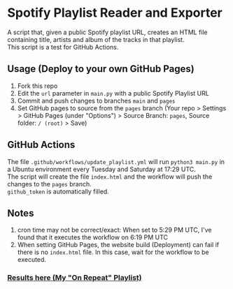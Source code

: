 # Spotify Playlist Reader and Exporter
A script that, given a public Spotify playlist URL, creates an HTML file containing title, artists and album of the tracks in that playlist.  
This script is a test for GitHub Actions.

## Usage (Deploy to your own GitHub Pages)
1. Fork this repo
1. Edit the `url` parameter in `main.py` with a public Spotify Playlist URL
1. Commit and push changes to branches `main` and `pages`
1. Set GitHub pages to source from the `pages` branch (Your repo > Settings > GitHub Pages (under "Options") > Source Branch: `pages`, Source folder: `/ (root)` > Save)

## GitHub Actions
The file `.github/workflows/update_playlist.yml` will run `python3 main.py` in a Ubuntu environment every Tuesday and Saturday at 17:29 UTC.  
The script will create the file `index.html` and the workflow will push the changes to the `pages` branch.  
`github_token` is automatically filled.

## Notes
1. cron time may not be correct/exact: When set to 5:29 PM UTC, I've found that it executes the workflow on 6:19 PM UTC
1. When setting GitHub Pages, the website build (Deployment) can fail if there is no `index.html` file. In this case, wait for the workflow to be executed.

### [Results here (My "On Repeat" Playlist)](https://0x07cc.github.io/spotify-exporter/)
